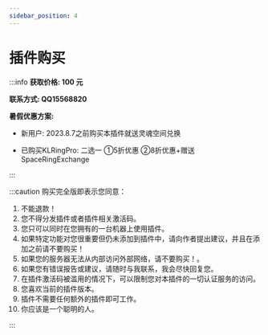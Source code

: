 ```yaml
---
sidebar_position: 4
---
```


# 插件购买

:::info
**获取价格: 100 元**

**联系方式: QQ15568820**

**暑假优惠方案:**

- 新用户: 2023.8.7之前购买本插件就送灵魂空间兑换

- 已购买KLRingPro: 二选一 ①5折优惠 ②8折优惠+赠送SpaceRingExchange

:::

:::caution 购买完全版即表示您同意：

1. 不能退款！
2. 您不得分发插件或者插件相关激活码。
3. 您只可以同时在您拥有的一台机器上使用插件。
4. 如果特定功能对您很重要但仍未添加到插件中，请向作者提出建议，并且在添加之前请不要购买！
5. 如果您的服务器无法从内部访问外部网络，请不要购买！。
6. 如果您有错误报告或建议，请随时与我联系，我会尽快回复您。
7. 在插件激活码被滥用的情况下，可以限制您对本插件的一切认证服务的访问。
8. 您喜欢当前的插件版本。
9. 插件不需要任何额外的插件即可工作。
10. 你应该是一个聪明的人。

:::
